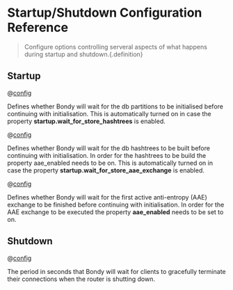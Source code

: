 # Startup/Shutdown Configuration Reference
> Configure options controlling serveral aspects of what happens during startup and shutdown.{.definition}

## Startup

@[config](startup.wait_for_store_partitions,on|off,on,v0.8.8)

Defines whether Bondy will wait for the db partitions to be initialised before continuing with initialisation. This is automatically turned on in case the property **startup.wait_for_store_hashtrees** is enabled.


@[config](startup.wait_for_store_hashtrees,on|off,on,v0.8.8 )

Defines whether Bondy will wait for the db hashtrees to be built before continuing with initialisation. In order for the hashtrees to be build the property aae_enabled needs to be on. This is automatically turned on in case the property **startup.wait_for_store_aae_exchange** is enabled.

@[config](startup.wait_for_store_aae_exchange,on|off,on,0.8.8)

Defines whether Bondy will wait for the first active anti-entropy (AAE) exchange to be finished before continuing with initialisation. In order for the AAE exchange to be executed the property **aae_enabled** needs to be set to on.

## Shutdown

@[config](shutdown_grace_period,time_duration_units,30s,v0.8.8)

The period in seconds that Bondy will wait for clients to gracefully terminate their connections when the router is shutting down.

